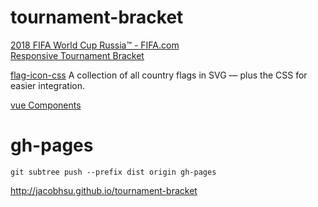 # tournament-bracket

[2018 FIFA World Cup Russia™ - FIFA.com](https://www.fifa.com/worldcup/)     
[Responsive Tournament Bracket](https://codepen.io/jimmyhayek/pen/yJkdEB/)  

[flag-icon-css](http://flag-icon-css.lip.is) 
A collection of all country flags in SVG — plus the CSS for easier integration.

[vue Components](https://vuejs.org/v2/guide/components.html)  

# gh-pages

`git subtree push --prefix dist origin gh-pages`

http://jacobhsu.github.io/tournament-bracket